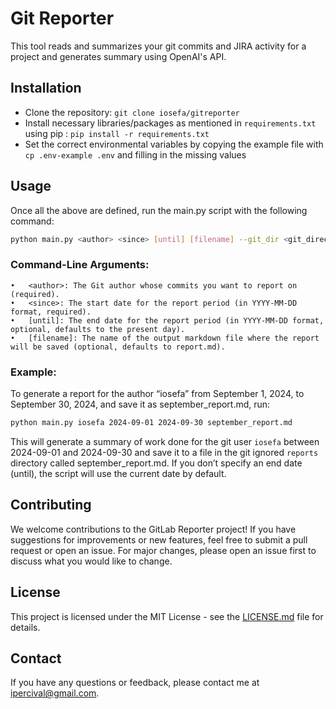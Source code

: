 # Git Reporter

This tool reads and summarizes your git commits and JIRA activity for a project and generates summary using OpenAI's API.

## Installation

- Clone the repository: `git clone iosefa/gitreporter`
- Install necessary libraries/packages as mentioned in `requirements.txt` using pip : `pip install -r requirements.txt`
- Set the correct environmental variables by copying the example file with `cp .env-example .env` and filling in the missing values

## Usage

Once all the above are defined, run the main.py script with the following command:

```bash
python main.py <author> <since> [until] [filename] --git_dir <git_directory>
```

### Command-Line Arguments:

	•	<author>: The Git author whose commits you want to report on (required).
	•	<since>: The start date for the report period (in YYYY-MM-DD format, required).
	•	[until]: The end date for the report period (in YYYY-MM-DD format, optional, defaults to the present day).
	•	[filename]: The name of the output markdown file where the report will be saved (optional, defaults to report.md).

### Example:

To generate a report for the author “iosefa” from September 1, 2024, to September 30, 2024, and save it as september_report.md, run:

```bash
python main.py iosefa 2024-09-01 2024-09-30 september_report.md
```

This will generate a summary of work done for the git user `iosefa` between 2024-09-01 and 2024-09-30 and save it to a file in the git ignored `reports` directory called september_report.md. If you don’t specify an end date (until), the script will use the current date by default.

## Contributing 

We welcome contributions to the GitLab Reporter project! If you have suggestions for improvements or new features, feel free to submit a pull request or open an issue. For major changes, please open an issue first to discuss what you would like to change.

## License 

This project is licensed under the MIT License - see the [LICENSE.md](LICENSE.md) file for details.

## Contact 

If you have any questions or feedback, please contact me at [ipercival@gmail.com](mailto:ipercival@gmail.com).
